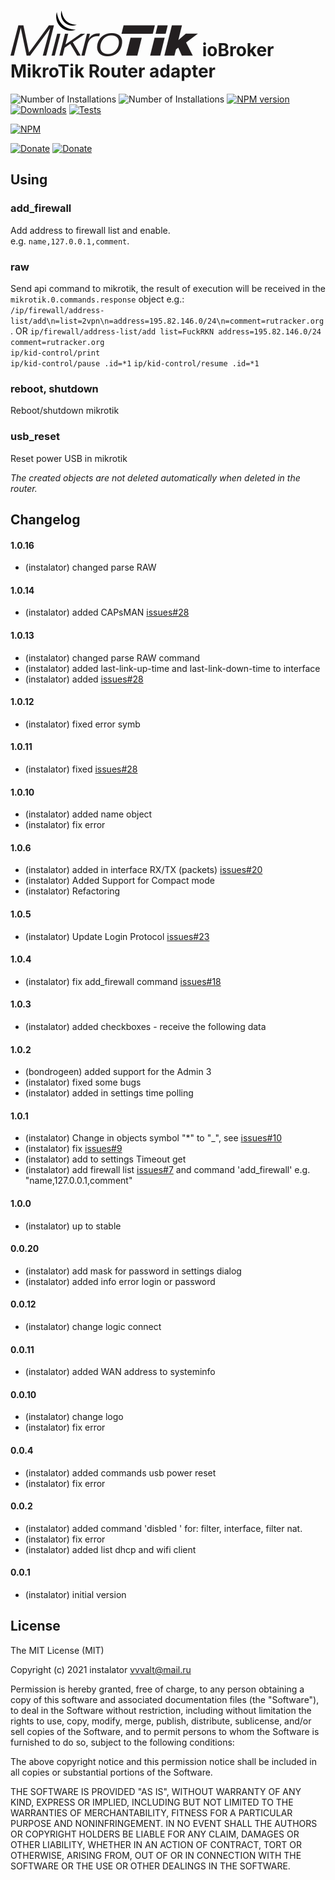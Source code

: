![Logo](admin/mikrotik_admin.png)
ioBroker MikroTik Router adapter
=================
![Number of Installations](http://iobroker.live/badges/mikrotik-installed.svg)
![Number of Installations](http://iobroker.live/badges/mikrotik-stable.svg)
[![NPM version](http://img.shields.io/npm/v/iobroker.mikrotik.svg)](https://www.npmjs.com/package/iobroker.mikrotik)
[![Downloads](https://img.shields.io/npm/dm/iobroker.mikrotik.svg)](https://www.npmjs.com/package/iobroker.mikrotik)
[![Tests](https://github.com/instalator/iobroker.mikrotik/workflows/Test%20and%20Release/badge.svg)](https://github.com/instalator/ioBroker.mikrotik/actions/) 

[![NPM](https://nodei.co/npm/iobroker.mikrotik.png?downloads=true)](https://nodei.co/npm/iobroker.mikrotik/)

[![Donate](https://img.shields.io/badge/Donate-YooMoney-green)](https://sobe.ru/na/instalator)
[![Donate](https://img.shields.io/badge/Donate-PayPal-green.svg)](https://www.paypal.com/cgi-bin/webscr?cmd=_s-xclick&hosted_button_id=PFUALWTR2CTPY)

## Using
### add_firewall
Add address to firewall list and enable.  
e.g. `name,127.0.0.1,comment`.
### raw
Send api command to mikrotik, the result of execution will be received in the `mikrotik.0.commands.response` object
e.g.:  
 `/ip/firewall/address-list/add\n=list=2vpn\n=address=195.82.146.0/24\n=comment=rutracker.org`. OR
 `ip/firewall/address-list/add list=FuckRKN address=195.82.146.0/24 comment=rutracker.org`   
 `ip/kid-control/print`   
 `ip/kid-control/pause .id=*1`
 `ip/kid-control/resume .id=*1`
### reboot, shutdown
Reboot/shutdown mikrotik
### usb_reset
Reset power USB in mikrotik


*The created objects are not deleted automatically when deleted in the router.*

## Changelog

#### 1.0.16
* (instalator) changed parse RAW

#### 1.0.14
* (instalator) added CAPsMAN [issues#28](https://github.com/instalator/ioBroker.mikrotik/issues/33)

#### 1.0.13
* (instalator) changed parse RAW command
* (instalator) added last-link-up-time and last-link-down-time to interface
* (instalator) added [issues#28](https://github.com/instalator/ioBroker.mikrotik/issues/31)

#### 1.0.12
* (instalator) fixed error symb

#### 1.0.11
* (instalator) fixed [issues#28](https://github.com/instalator/ioBroker.mikrotik/issues/28)

#### 1.0.10
* (instalator) added name object
* (instalator) fix error

#### 1.0.6
* (instalator) added in interface RX/TX (packets) [issues#20](https://github.com/instalator/ioBroker.mikrotik/issues/20)
* (instalator) Added Support for Compact mode
* (instalator) Refactoring

#### 1.0.5
* (instalator) Update Login Protocol [issues#23](https://github.com/instalator/ioBroker.mikrotik/issues/23)

#### 1.0.4
* (instalator) fix add_firewall command [issues#18](https://github.com/instalator/ioBroker.mikrotik/issues/18#issue-358331248)

#### 1.0.3
* (instalator) added checkboxes - receive the following data

#### 1.0.2
* (bondrogeen) added support for the Admin 3
* (instalator) fixed some bugs
* (instalator) added in settings time polling

#### 1.0.1
* (instalator) Change in objects symbol "*" to "_", see [issues#10](https://github.com/instalator/ioBroker.mikrotik/issues/10)
* (instalator) fix [issues#9](https://github.com/instalator/ioBroker.mikrotik/issues/9)
* (instalator) add to settings Timeout get
* (instalator) add firewall list [issues#7](https://github.com/instalator/ioBroker.mikrotik/issues/7) and command 'add_firewall' e.g. "name,127.0.0.1,comment"

#### 1.0.0
* (instalator) up to stable

#### 0.0.20
* (instalator) add mask for password in settings dialog
* (instalator) added info error login or password

#### 0.0.12
* (instalator) change logic connect

#### 0.0.11
* (instalator) added WAN address to systeminfo

#### 0.0.10
* (instalator) change logo
* (instalator) fix error

#### 0.0.4
* (instalator) added commands usb power reset
* (instalator) fix error

#### 0.0.2
* (instalator) added command 'disbled ' for: filter, interface, filter nat.
* (instalator) fix error
* (instalator) added list dhcp and wifi client

#### 0.0.1
* (instalator) initial version

## License

The MIT License (MIT)

Copyright (c) 2021 instalator <vvvalt@mail.ru>

Permission is hereby granted, free of charge, to any person obtaining a copy
of this software and associated documentation files (the "Software"), to deal
in the Software without restriction, including without limitation the rights
to use, copy, modify, merge, publish, distribute, sublicense, and/or sell
copies of the Software, and to permit persons to whom the Software is
furnished to do so, subject to the following conditions:

The above copyright notice and this permission notice shall be included in
all copies or substantial portions of the Software.

THE SOFTWARE IS PROVIDED "AS IS", WITHOUT WARRANTY OF ANY KIND, EXPRESS OR
IMPLIED, INCLUDING BUT NOT LIMITED TO THE WARRANTIES OF MERCHANTABILITY,
FITNESS FOR A PARTICULAR PURPOSE AND NONINFRINGEMENT. IN NO EVENT SHALL THE
AUTHORS OR COPYRIGHT HOLDERS BE LIABLE FOR ANY CLAIM, DAMAGES OR OTHER
LIABILITY, WHETHER IN AN ACTION OF CONTRACT, TORT OR OTHERWISE, ARISING FROM,
OUT OF OR IN CONNECTION WITH THE SOFTWARE OR THE USE OR OTHER DEALINGS IN
THE SOFTWARE.
